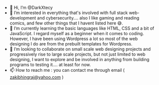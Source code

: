 - 👋 Hi, I’m @DarkXtecy
- 👀 I’m interested in everything that's involved with full stack web-development and cybersecurity.... also I like gaming and reading comics, and few other things that I havent listed here 😅.
- 🌱 I’m currently learning the basic languages like HTML, CSS and a bit of JavaScript. I regard myself as a beginner when it comes to coding. However, I have been using Wordpress a lot so most of the web designing I do are from the prebuilt templates for Wordpress.
- 💞️ I’m looking to collaborate on small scale web designing projects and progressively rise to large scale projects, but not just limited to web designing, I want to explore and be involved in anything from building programs to testing it.... at least for now.
- 📫 How to reach me : you can contact me through email ( zakibhingraj@yahoo.com )

<!---
DarkXtecy/DarkXtecy is a ✨ special ✨ repository because its `README.md` (this file) appears on your GitHub profile.
You can click the Preview link to take a look at your changes.
--->
